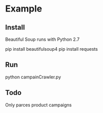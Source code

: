 # Example

## Install

Beautiful Soup runs with Python 2.7

pip install beautifulsoup4
pip install requests

## Run

python campainCrawler.py 

## Todo
Only parces product campaigns